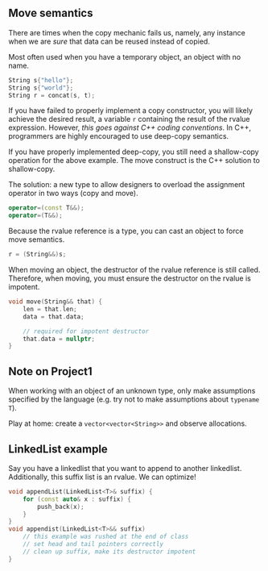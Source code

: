 
## Move semantics
There are times when the copy mechanic fails us, namely, any instance when we
are *sure* that data can be reused instead of copied.

Most often used when you have a temporary object, an object with no name.

```cpp
String s{"hello"};
String s{"world"};
String r = concat(s, t);
```

If you have failed to properly implement a copy constructor, you will likely
achieve the desired result, a variable `r` containing the result of the rvalue
expression. However, *this goes against C++ coding conventions*. In C++,
programmers are highly encouraged to use deep-copy semantics.

If you have properly implemented deep-copy, you still need a shallow-copy
operation for the above example. The move construct is the C++ solution to
shallow-copy.

The solution: a new type to allow designers to overload the assignment operator
in two ways (copy and move).

```cpp
operator=(const T&&);
operator=(T&&);
```

Because the rvalue reference is a type, you can cast an object to force move
semantics.

```cpp
r = (String&&)s;
```

When moving an object, the destructor of the rvalue reference is still called.
Therefore, when moving, you must ensure the destructor on the rvalue is
impotent.

```cpp
void move(String&& that) {
    len = that.len;
    data = that.data;

    // required for impotent destructor
    that.data = nullptr;
}
```

## Note on Project1

When working with an object of an unknown type, only make assumptions specified
by the language (e.g. try not to make assumptions about `typename T`).

Play at home: create a `vector<vector<String>>` and observe allocations.

## LinkedList example
Say you have a linkedlist that you want to append to another linkedlist.
Additionally, this suffix list is an rvalue. We can optimize!

```cpp
void appendList(LinkedList<T>& suffix) {
    for (const auto& x : suffix) {
        push_back(x);
    }
}
void appendist(LinkedList<T>&& suffix)
    // this example was rushed at the end of class
    // set head and tail pointers correctly
    // clean up suffix, make its destructor impotent
}
```


